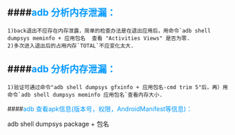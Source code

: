 ####<font color=#0099ff>adb 分析内存泄漏：</font>
----
	1)back退出不应存在内存泄露，简单的检查办法是在退出应用后，用命令`adb shell dumpsys meminfo + 应用包名  查看 "Activities Views" 是否为零.
	2)多次进入退出后的占用内存`TOTAL`不应变化太大.

####<font color=#0099ff>adb 分析内存泄漏：</font>	
----
	1)验证可通过命令"adb shell dumpsys gfxinfo + 应用包名-cmd trim 5"后，再）用命令`adb shell dumpsys meminfo 应用包名`查看内存大小.
	
####<font color=#0099ff>adb 查看apk信息(版本号，权限，AndroidManifest等信息)：</font>

adb shell dumpsys package  + 包名
